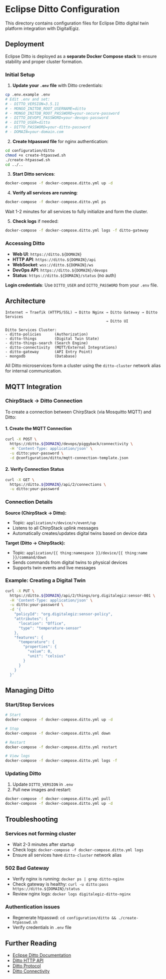 # Eclipse Ditto Configuration

This directory contains configuration files for Eclipse Ditto digital twin platform integration with DigitalEgiz.

## Deployment

Eclipse Ditto is deployed as a **separate Docker Compose stack** to ensure stability and proper cluster formation.

### Initial Setup

1. **Update your `.env` file** with Ditto credentials:
```bash
cp .env.example .env
# Edit .env and set:
# - DITTO_VERSION=3.5.11
# - MONGO_INITDB_ROOT_USERNAME=ditto
# - MONGO_INITDB_ROOT_PASSWORD=your-secure-password
# - DITTO_DEVOPS_PASSWORD=your-devops-password
# - DITTO_USER=ditto
# - DITTO_PASSWORD=your-ditto-password
# - DOMAIN=your-domain.com
```

2. **Create htpasswd file** for nginx authentication:
```bash
cd configuration/ditto
chmod +x create-htpasswd.sh
./create-htpasswd.sh
cd ../..
```

3. **Start Ditto services**:
```bash
docker-compose -f docker-compose.ditto.yml up -d
```

4. **Verify all services are running**:
```bash
docker-compose -f docker-compose.ditto.yml ps
```

Wait 1-2 minutes for all services to fully initialize and form the cluster.

5. **Check logs** if needed:
```bash
docker-compose -f docker-compose.ditto.yml logs -f ditto-gateway
```

### Accessing Ditto

- **Web UI**: `https://ditto.${DOMAIN}`
- **HTTP API**: `https://ditto.${DOMAIN}/api`
- **WebSocket**: `wss://ditto.${DOMAIN}/ws`
- **DevOps API**: `https://ditto.${DOMAIN}/devops`
- **Status**: `https://ditto.${DOMAIN}/status` (no auth)

**Login credentials**: Use `DITTO_USER` and `DITTO_PASSWORD` from your `.env` file.

## Architecture

```
Internet → Traefik (HTTPS/SSL) → Ditto Nginx → Ditto Gateway → Ditto Services
                                             → Ditto UI

Ditto Services Cluster:
- ditto-policies      (Authorization)
- ditto-things        (Digital Twin State)
- ditto-things-search (Search Engine)
- ditto-connectivity  (MQTT/External Integrations)
- ditto-gateway       (API Entry Point)
- mongodb             (Database)
```

All Ditto microservices form a cluster using the `ditto-cluster` network alias for internal communication.

## MQTT Integration

### ChirpStack → Ditto Connection

To create a connection between ChirpStack (via Mosquitto MQTT) and Ditto:

#### 1. Create the MQTT Connection

```bash
curl -X POST \
  https://ditto.${DOMAIN}/devops/piggyback/connectivity \
  -H 'Content-Type: application/json' \
  -u ditto:your-password \
  -d @configuration/ditto/mqtt-connection-template.json
```

#### 2. Verify Connection Status

```bash
curl -X GET \
  https://ditto.${DOMAIN}/api/2/connections \
  -u ditto:your-password
```

### Connection Details

**Source (ChirpStack → Ditto):**
- Topic: `application/+/device/+/event/up`
- Listens to all ChirpStack uplink messages
- Automatically creates/updates digital twins based on device data

**Target (Ditto → ChirpStack):**
- Topic: `application/{{ thing:namespace }}/device/{{ thing:name }}/command/down`
- Sends commands from digital twins to physical devices
- Supports twin events and live messages

### Example: Creating a Digital Twin

```bash
curl -X PUT \
  https://ditto.${DOMAIN}/api/2/things/org.digitalegiz:sensor-001 \
  -H 'Content-Type: application/json' \
  -u ditto:your-password \
  -d '{
    "policyId": "org.digitalegiz:sensor-policy",
    "attributes": {
      "location": "Office",
      "type": "temperature-sensor"
    },
    "features": {
      "temperature": {
        "properties": {
          "value": 0,
          "unit": "celsius"
        }
      }
    }
  }'
```

## Managing Ditto

### Start/Stop Services

```bash
# Start
docker-compose -f docker-compose.ditto.yml up -d

# Stop
docker-compose -f docker-compose.ditto.yml down

# Restart
docker-compose -f docker-compose.ditto.yml restart

# View logs
docker-compose -f docker-compose.ditto.yml logs -f
```

### Updating Ditto

1. Update `DITTO_VERSION` in `.env`
2. Pull new images and restart:
```bash
docker-compose -f docker-compose.ditto.yml pull
docker-compose -f docker-compose.ditto.yml up -d
```

## Troubleshooting

### Services not forming cluster
- Wait 2-3 minutes after startup
- Check logs: `docker-compose -f docker-compose.ditto.yml logs`
- Ensure all services have `ditto-cluster` network alias

### 502 Bad Gateway
- Verify nginx is running: `docker ps | grep ditto-nginx`
- Check gateway is healthy: `curl -u ditto:pass https://ditto.${DOMAIN}/status`
- Review nginx logs: `docker logs digitalegiz-ditto-nginx`

### Authentication issues
- Regenerate htpasswd: `cd configuration/ditto && ./create-htpasswd.sh`
- Verify credentials in `.env` file

## Further Reading

- [Eclipse Ditto Documentation](https://www.eclipse.dev/ditto/)
- [Ditto HTTP API](https://www.eclipse.dev/ditto/httpapi-overview.html)
- [Ditto Protocol](https://www.eclipse.dev/ditto/protocol-overview.html)
- [Ditto Connectivity](https://www.eclipse.dev/ditto/connectivity-overview.html)

